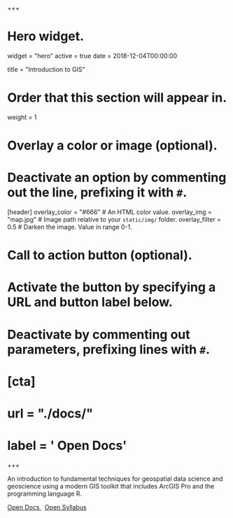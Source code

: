 +++
# Hero widget.
widget = "hero"
active = true
date = 2018-12-04T00:00:00

title = "Introduction to GIS"

# Order that this section will appear in.
weight = 1

# Overlay a color or image (optional).
#   Deactivate an option by commenting out the line, prefixing it with `#`.
[header]
  overlay_color = "#666"  # An HTML color value.
  overlay_img = "map.jpg"  # Image path relative to your `static/img/` folder.
  overlay_filter = 0.5  # Darken the image. Value in range 0-1.

# Call to action button (optional).
#   Activate the button by specifying a URL and button label below.
#   Deactivate by commenting out parameters, prefixing lines with `#`.
# [cta]
#  url = "./docs/"
#  label = '<i class="fas fa-share"></i> Open Docs'
+++

An introduction to fundamental techniques for geospatial data science and geoscience using a modern GIS toolkit that includes ArcGIS Pro and the programming language R.

<div> <a class="btn btn-outline-light btn-lg" href="/docs/"> <i class="fas fa-share"></i> Open Docs </a> &nbsp; <a class="btn btn-outline-light btn-lg" href="https://slu-soc5650.github.io/syllabus" target="_blank"> <i class="fas fa-share"></i> Open Syllabus </a> </div>
